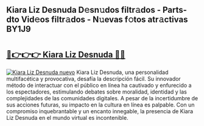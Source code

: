 ## Kiara Liz Desnuda D𝚎sn𝚞dos filtr𝚊dos - Parts-dto Vid𝚎os filtr𝚊dos - N𝚞evas f𝚘tos atr𝚊ctivas BY1J9

# <h2><a href="http://mbcbol.tromn.icu/?c=Kiara+Liz+Desnuda">🔗👉👉👉 Kiara Liz Desnuda 🔗🔗</a></h2>

[![Kiara Liz Desnuda nuevo](https://i.imgur.com/pEAQMta.gif)](http://mbcbol.tromn.icu/?c=Kiara+Liz+Desnuda)
Kiara Liz Desnuda, una personalidad multifacética y provocativa, desafía la descripción fácil. Su innovador método de interactuar con el público en línea ha cautivado y enfurecido a los espectadores, estimulando debates sobre moralidad, identidad y las complejidades de las comunidades digitales. A pesar de la incertidumbre de sus acciones futuras, su impacto en la cultura en línea es palpable. Con un compromiso inquebrantable y un encanto innegable, la presencia de Kiara Liz Desnuda en el mundo virtual es incontenible.
